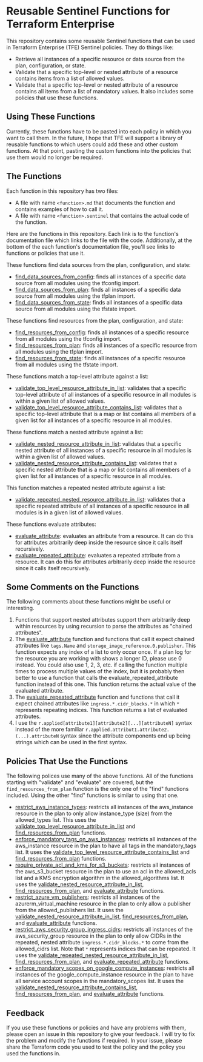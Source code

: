 # Reusable Sentinel Functions for Terraform Enterprise
This repository contains some reusable Sentinel functions that can be used in Terraform Enterprise (TFE) Sentinel policies. They do things like:
* Retrieve all instances of a specific resource or data source from the plan, configuration, or state.
* Validate that a specific top-level or nested attribute of a resource contains items from a list of allowed values.
* Validate that a specific top-level or nested attribute of a resource contains all items from a list of mandatory values.
It also includes some policies that use these functions.

## Using These Functions
Currently, these functions have to be pasted into each policy in which you want to call them. In the future, I hope that TFE will support a library of reusable functions to which users could add these and other custom functions. At that point, pasting the custom functions into the policies that use them would no longer be required.

## The Functions
Each function in this repository has two files:
* A file with name `<function>.md` that documents the function and contains examples of how to call it.
* A file with name `<function>.sentinel` that contains the actual code of the function.

Here are the functions in this repository. Each link is to the function's documentation file which links to the file with the code. Additionally, at the bottom of the each function's documentation file, you'll see links to functions or policies that use it.

These functions find data sources from the plan, configuration, and state:
* [find_data_sources_from_config](./functions/find_data_sources_from_config.md): finds all instances of a specific data source from all modules using the tfconfig import.
* [find_data_sources_from_plan](./functions/find_data_sources_from_plan.md): finds all instances of a specific data source from all modules using the tfplan import.
* [find_data_sources_from_state](./functions/find_data_sources_from_state.md): finds all instances of a specific data source from all modules using the tfstate import.

These functions find resources from the plan, configuration, and state:
* [find_resources_from_config](./functions/find_resources_from_config.md): finds all instances of a specific resource from all modules using the tfconfig import.
* [find_resources_from_plan](./functions/find_resources_from_plan.md): finds all instances of a specific resource from all modules using the tfplan import.
* [find_resources_from_state](./functions/find_resources_from_state.md): finds all instances of a specific resource from all modules using the tfstate import.

These functions match a top-level attribute against a list:
* [validate_top_level_resource_attribute_in_list](./functions/validate_top_level_resource_attribute_in_list.md): validates that a specific top-level attribute of all instances of a specific resource in all modules is within a given list of allowed values.
* [validate_top_level_resource_attribute_contains_list](./functions/validate_top_level_resource_attribute_contains_list.md): validates that a specific top-level attribute that is a map or list contains all members of a given list for all instances of a specific resource in all modules.

These functions match a nested attribute against a list:
* [validate_nested_resource_attribute_in_list](./functions/validate_nested_resource_attribute_in_list.md): validates that a specific nested attribute of all instances of a specific resource in all modules is within a given list of allowed values.
* [validate_nested_resource_attribute_contains_list](./functions/validate_nested_resource_attribute_contains_list.md): validates that a specific nested attribute that is a map or list contains all members of a given list for all instances of a specific resource in all modules.

This function matches a repeated nested attribute against a list:
* [validate_repeated_nested_resource_attribute_in_list](./functions/validate_repeated_nested_resource_attribute_in_list.md): validates that a specific repeated attribute of all instances of a specific resource in all modules is in a given list of allowed values.

These functions evaluate attributes:
* [evaluate_attribute](./functions/evaluate_attribute.md): evaluates an attribute from a resource. It can do this for attributes arbitrarily deep inside the resource since it calls itself recursively.
* [evaluate_repeated_attribute](./functions/evaluate_repeated_attribute.md): evaluates a repeated attribute from a resource. It can do this for attributes arbitrarily deep inside the resource since it calls itself recursively.

## Some Comments on the Functions
The following comments about these functions might be useful or interesting.
1. Functions that support nested attributes support them arbitrarily deep within resources by using recursion to parse the attributes as "chained attributes".
1. The [evaluate_attribute](./functions/evaluate_attribute.md) function and functions that call it expect chained attributes like `tags.Name` and  `storage_image_reference.0.publisher`. This function expects any index of a list to only occur once. If a plan log for the resource you are working with shows a longer ID, please use 0 instead. You could also use 1, 2, 3, etc. if calling the function multiple times to process multiple values of the index, but it is probably then better to use a function that calls the evaluate_repeated_attribute function instead of this one.  This function returns the actual value of the evaluated attribute.
1. The [evaluate_repeated_attribute](./functions/evaluate_repeated_attribute.md) function and functions that call it expect chained attributes like `ingress.*.cidr_blocks.*` in which `*` represents repeating indices. This function returns a list of evaluated attributes.
1. I use the `r.applied[attribute1][attribute2][...][attributeN]` syntax instead of the more familiar `r.applied.attribut1.attribute2.(...).attributeN` syntax since the attribute components end up being strings which can be used in the first syntax.

## Policies That Use the Functions
The following polices use many of the above functions. All of the functions starting with "validate" and "evaluate" are covered, but the `find_resources_from_plan` function is the only one of the "find" functions included. Using the other "find" functions is similar to using that one.
* [restrict_aws_instance_types](./policies/restrict_aws_instance_types.sentinel): restricts all instances of the aws_instance resource in the plan to only allow instance_type (size) from the allowed_types list. This uses the [validate_top_level_resource_attribute_in_list](./functions/validate_top_level_resource_attribute_in_list.md) and [find_resources_from_plan](./functions/find_resources_from_plan.md) functions.
* [enforce_mandatory_tags_on_aws_instances](./policies/enforce_mandatory_tags_on_aws_instances.sentinel): restricts all instances of the aws_instance resource in the plan to have all tags in the mandatory_tags list. It uses the [validate_top_level_resource_attribute_contains_list](./functions/validate_top_level_resource_attribute_contains_list.md) and [find_resources_from_plan](./functions/find_resources_from_plan.md) functions.
* [require_private_acl_and_kms_for_s3_buckets](./policies/require_private_acl_and_kms_for_s3_buckets.sentinel): restricts all instances of the aws_s3_bucket resource in the plan to use an acl in the allowed_acls list and a KMS encryption algorithm in the allowed_algorithms list. It uses the [validate_nested_resource_attribute_in_list](./functions/validate_nested_resource_attribute_in_list.md), [find_resources_from_plan](./functions/find_resources_from_plan.md), and [evaluate_attribute](./functions/evaluate_attribute.md) functions.
* [restrict_azure_vm_publishers](./policies/restrict_azure_vm_publishers.sentinel): restricts all instances of the azurerm_virtual_machine resource in the plan to only allow a publisher from the allowed_publishers list. It uses the [validate_nested_resource_attribute_in_list](./functions/validate_nested_resource_attribute_in_list.md), [find_resources_from_plan](./functions/find_resources_from_plan.md), and [evaluate_attribute](./functions/evaluate_attribute.md) functions.
* [restrict_aws_security_group_ingress_cidrs](./policies/restrict_aws_security_group_ingress_cidrs.sentinel): restricts all instances of the aws_security_group resource in the plan to only allow CIDRs in the repeated, nested attribute `ingress.*.cidr_blocks.*` to come from the allowed_cidrs list. Note that `*` represents indices that can be repeated. It uses the [validate_repeated_nested_resource_attribute_in_list](./functions/validate_repeated_nested_resource_attribute_in_list.md), [find_resources_from_plan](./functions/find_resources_from_plan.md), and [evaluate_repeated_attribute](./functions/evaluate_repeated_attribute.md) functions.
* [enforce_mandatory_scopes_on_google_compute_instances](./policies/enforce_mandatory_scopes_on_google_compute_instances.sentinel): restricts all instances of the google_compute_instance resource in the plan to have all service account scopes in the mandatory_scopes list. It uses the [validate_nested_resource_attribute_contains_list](./functions/validate_nested_resource_attribute_contains_list.md), [find_resources_from_plan](./functions/find_resources_from_plan.md), and [evaluate_attribute](./functions/evaluate_attribute.md) functions.

## Feedback
If you use these functions or policies and have any problems with them, please open an issue in this repository to give your feedback. I will try to fix the problem and modify the functions if required. In your issue, please share the Terraform code you used to test the policy and the policy you used the functions in.
